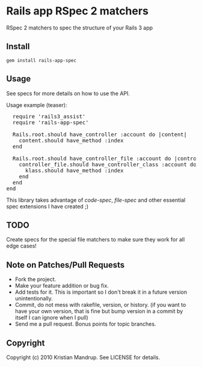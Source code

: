 # Rails app RSpec 2 matchers

RSpec 2 matchers to spec the structure of your Rails 3 app

## Install

<code>gem install rails-app-spec</code>

## Usage

See specs for more details on how to use the API.

Usage example (teaser):
<pre>
  require 'rails3_assist'
  require 'rails-app-spec'  
  
  Rails.root.should have_controller :account do |content|
    content.should have_method :index
  end

  Rails.root.should have_controller_file :account do |controller_file|
    controller_file.should have_controller_class :account do |klass|
      klass.should have_method :index
    end
  end
end  
</pre>  

This library takes advantage of *code-spec*, *file-spec* and other essential spec extensions I have created ;)

## TODO

Create specs for the special file matchers to make sure they work for all edge cases!

## Note on Patches/Pull Requests
 
* Fork the project.
* Make your feature addition or bug fix.
* Add tests for it. This is important so I don't break it in a
  future version unintentionally.
* Commit, do not mess with rakefile, version, or history.
  (if you want to have your own version, that is fine but bump version in a commit by itself I can ignore when I pull)
* Send me a pull request. Bonus points for topic branches.

## Copyright

Copyright (c) 2010 Kristian Mandrup. See LICENSE for details.
